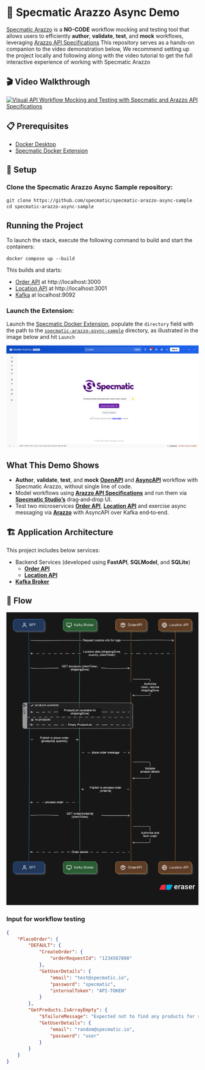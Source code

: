 # 🚀 Specmatic Arazzo Async Demo

[Specmatic Arazzo](https://hub.docker.com/extensions/specmatic/specmatic-docker-desktop-extension) is a **NO-CODE** workflow mocking and testing tool that allows users to efficiently **author**, **validate**, **test**, and **mock** workflows, leveraging [Arazzo API Specifications](https://spec.openapis.org/arazzo/latest.html)
This repository serves as a hands-on companion to the video demonstration below,
We recommend setting up the project locally and following along with the video tutorial to get the full interactive experience of working with Specmatic Arazzo

## 🎬 Video Walkthrough

[![Visual API Workflow Mocking and Testing with Specmatic and Arazzo API Specifications](https://img.youtube.com/vi/fXWzgqLdWcg/maxres1.jpg)](https://youtu.be/fXWzgqLdWcg)

## 📋 Prerequisites

- [Docker Desktop](https://www.docker.com/products/docker-desktop/)
- [Specmatic Docker Extension](https://hub.docker.com/extensions/specmatic/specmatic-docker-desktop-extension)

## 🔧 Setup

### Clone the Specmatic Arazzo Async Sample repository:
```shell
git clone https://github.com/specmatic/specmatic-arazzo-async-sample
cd specmatic-arazzo-async-sample
```

## Running the Project

To launch the stack, execute the following command to build and start the containers:

```shell
docker compose up --build
```

This builds and starts:
- [Order API](./order_api) at http://localhost:3000
- [Location API](./location_api) at http://localhost:3001
- [Kafka](https://kafka.apache.org) at localhost:9092

### Launch the Extension:
Launch the [Specmatic Docker Extension](https://hub.docker.com/extensions/specmatic/specmatic-docker-desktop-extension), populate the `directory` field with the path to the [`specmatic-arazzo-async-sample`](./) directory, as illustrated in the image below and hit `Launch`

![Specmatic Docker Extension](./assets/studio.png)

## What This Demo Shows

- **Author**, **validate**, **test**, and **mock** [**OpenAPI**](https://www.openapis.org/) and [**AsyncAPI**](https://www.asyncapi.com/) workflow with Specmatic Arazzo, without single line of code.
- Model workflows using [**Arazzo API Specifications**](https://spec.openapis.org/arazzo/latest.html) and run them via [**Specmatic Studio’s**]((https://hub.docker.com/extensions/specmatic/specmatic-docker-desktop-extension)) drag‑and‑drop UI.
- Test two microservices [**Order API**](./order_api), [**Location API**](./location_api) and exercise async messaging via [**Arazzo**](https://spec.openapis.org/arazzo/latest) with AsyncAPI over Kafka end‑to‑end.

## 🏗️ Application Architecture

This project includes below services:
- Backend Services (developed using **FastAPI**, **SQLModel**, and **SQLite**)
  - [**Order API**](./order_api)
  - [**Location API**](./location_api)
- [**Kafka Broker**](https://kafka.apache.org/)

## 📝 Flow

![Diagram](./assets/flow.svg)

### Input for workflow testing

```json
{
    "PlaceOrder": {
        "DEFAULT": {
            "CreateOrder": {
                "orderRequestId": "1234567890"
            },
            "GetUserDetails": {
                "email": "test@specmatic.io",
                "password": "specmatic",
                "internalToken": "API-TOKEN"
            }
        },
        "GetProducts.IsArrayEmpty": {
            "$failureMessage": "Expected not to find any products for random@specmatic.io, as they belong to B Zone",
            "GetUserDetails": {
                "email": "random@specmatic.io",
                "password": "user"
            }
        }
    }
}
```
